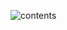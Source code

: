 ![contents]([./J2EE课程记录.pdf](https://github.com/daimal/j2ee-springcloud-alibaba/blob/master/J2EE%E8%AF%BE%E7%A8%8B%E8%AE%B0%E5%BD%95.pdf))
